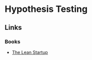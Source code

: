 # Hypothesis Testing

## Links

### Books

- [The Lean Startup](https://www.goodreads.com/book/show/10127019-the-lean-startup)